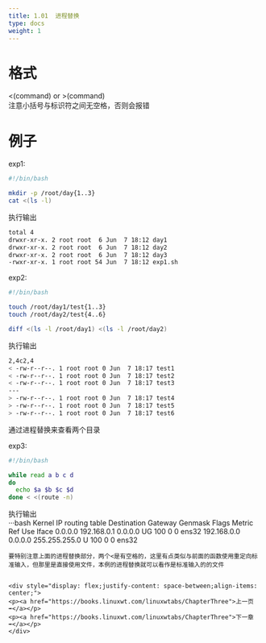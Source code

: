 ```yaml
---
title: 1.01  进程替换
type: docs
weight: 1
---
```


# 格式   
<(command) or >(command)   
注意小括号与标识符之间无空格，否则会报错   

# 例子      
exp1:   
```bash
#!/bin/bash

mkdir -p /root/day{1..3}
cat <(ls -l)    
```   
执行输出     
```bash
total 4
drwxr-xr-x. 2 root root  6 Jun  7 18:12 day1
drwxr-xr-x. 2 root root  6 Jun  7 18:12 day2
drwxr-xr-x. 2 root root  6 Jun  7 18:12 day3
-rwxr-xr-x. 1 root root 54 Jun  7 18:12 exp1.sh
```   

exp2:   
```bash
#!/bin/bash

touch /root/day1/test{1..3}   
touch /root/day2/test{4..6}

diff <(ls -l /root/day1) <(ls -l /root/day2)   
```   
执行输出   
```bash
2,4c2,4
< -rw-r--r--. 1 root root 0 Jun  7 18:17 test1
< -rw-r--r--. 1 root root 0 Jun  7 18:17 test2
< -rw-r--r--. 1 root root 0 Jun  7 18:17 test3
---
> -rw-r--r--. 1 root root 0 Jun  7 18:17 test4
> -rw-r--r--. 1 root root 0 Jun  7 18:17 test5
> -rw-r--r--. 1 root root 0 Jun  7 18:17 test6
```   
通过进程替换来查看两个目录   

exp3:   
```bash
#!/bin/bash

while read a b c d
do
  echo $a $b $c $d
done < <(route -n)
```   
执行输出   
···bash
Kernel IP routing table
Destination Gateway Genmask Flags Metric Ref Use Iface
0.0.0.0 192.168.0.1 0.0.0.0 UG 100 0 0 ens32
192.168.0.0 0.0.0.0 255.255.255.0 U 100 0 0 ens32
```   
要特别注意上面的进程替换部分，两个<是有空格的，这里有点类似与前面的函数使用重定向标准输入，但那里是直接使用文件，本例的进程替换就可以看作是标准输入的的文件   


<div style="display: flex;justify-content: space-between;align-items: center;">
<p><a href="https://books.linuxwt.com/linuxwtabs/ChapterThree">上一页➡️</a></p>
<p><a href="https://books.linuxwt.com/linuxwtabs/ChapterThree">下一章➡️</a></p>
</div>